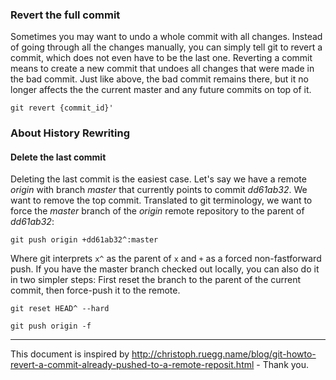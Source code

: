 ### Revert the full commit
Sometimes you may want to undo a whole commit with all changes. Instead of going through all the changes manually, you can simply tell git to revert a commit, which does not even have to be the last one. Reverting a commit means to create a new commit that undoes all changes that were made in the bad commit. Just like above, the bad commit remains there, but it no longer affects the the current master and any future commits on top of it.

    git revert {commit_id}'

### About History Rewriting

#### Delete the last commit
Deleting the last commit is the easiest case. Let's say we have a remote _origin_ with branch _master_ that currently points to commit _dd61ab32_. We want to remove the top commit. Translated to git terminology, we want to force the _master_ branch of the _origin_ remote repository to the parent of _dd61ab32_:

    git push origin +dd61ab32^:master

Where git interprets `x^` as the parent of `x` and `+` as a forced non-fastforward push. If you have the master branch checked out locally, you can also do it in two simpler steps: First reset the branch to the parent of the current commit, then force-push it to the remote.

    git reset HEAD^ --hard

    git push origin -f

---

This document is inspired by http://christoph.ruegg.name/blog/git-howto-revert-a-commit-already-pushed-to-a-remote-reposit.html - Thank you.
